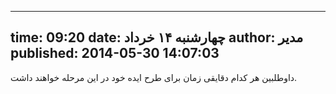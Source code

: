 ----------
time: 09:20
date: چهارشنبه ۱۴ خرداد
author: مدیر
published: 2014-05-30 14:07:03
----------
داوطلبین هر کدام دقایقی زمان برای طرح ایده خود در این مرحله خواهند داشت.
